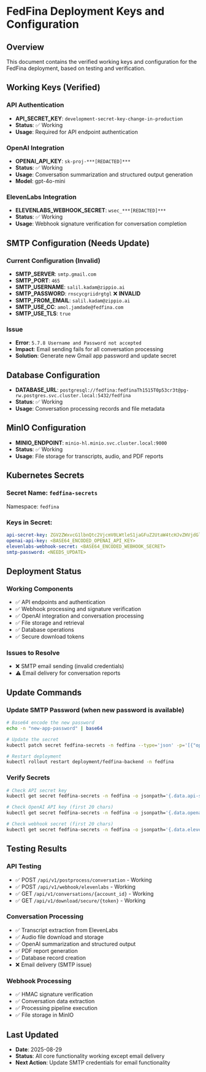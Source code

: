 # FedFina Deployment Keys and Configuration

## Overview
This document contains the verified working keys and configuration for the FedFina deployment, based on testing and verification.

## Working Keys (Verified)

### API Authentication
- **API_SECRET_KEY**: `development-secret-key-change-in-production`
- **Status**: ✅ Working
- **Usage**: Required for API endpoint authentication

### OpenAI Integration
- **OPENAI_API_KEY**: `sk-proj-***[REDACTED]***`
- **Status**: ✅ Working
- **Usage**: Conversation summarization and structured output generation
- **Model**: gpt-4o-mini

### ElevenLabs Integration
- **ELEVENLABS_WEBHOOK_SECRET**: `wsec_***[REDACTED]***`
- **Status**: ✅ Working
- **Usage**: Webhook signature verification for conversation completion

## SMTP Configuration (Needs Update)

### Current Configuration (Invalid)
- **SMTP_SERVER**: `smtp.gmail.com`
- **SMTP_PORT**: `465`
- **SMTP_USERNAME**: `salil.kadam@zippio.ai`
- **SMTP_PASSWORD**: `rnscycgriidrgtgl` ❌ **INVALID**
- **SMTP_FROM_EMAIL**: `salil.kadam@zippio.ai`
- **SMTP_USE_CC**: `amol.jamdade@fedfina.com`
- **SMTP_USE_TLS**: `true`

### Issue
- **Error**: `5.7.8 Username and Password not accepted`
- **Impact**: Email sending fails for all conversation processing
- **Solution**: Generate new Gmail app password and update secret

## Database Configuration
- **DATABASE_URL**: `postgresql://fedfina:fedfinaTh1515T0p53cr3t@pg-rw.postgres.svc.cluster.local:5432/fedfina`
- **Status**: ✅ Working
- **Usage**: Conversation processing records and file metadata

## MinIO Configuration
- **MINIO_ENDPOINT**: `minio-hl.minio.svc.cluster.local:9000`
- **Status**: ✅ Working
- **Usage**: File storage for transcripts, audio, and PDF reports

## Kubernetes Secrets

### Secret Name: `fedfina-secrets`
Namespace: `fedfina`

### Keys in Secret:
```yaml
api-secret-key: ZGV2ZWxvcG1lbnQtc2VjcmV0LWtleS1jaGFuZ2UtaW4tcHJvZHVjdGlvbg==
openai-api-key: <BASE64_ENCODED_OPENAI_API_KEY>
elevenlabs-webhook-secret: <BASE64_ENCODED_WEBHOOK_SECRET>
smtp-password: <NEEDS_UPDATE>
```

## Deployment Status

### Working Components
- ✅ API endpoints and authentication
- ✅ Webhook processing and signature verification
- ✅ OpenAI integration and conversation processing
- ✅ File storage and retrieval
- ✅ Database operations
- ✅ Secure download tokens

### Issues to Resolve
- ❌ SMTP email sending (invalid credentials)
- ⚠️ Email delivery for conversation reports

## Update Commands

### Update SMTP Password (when new password is available)
```bash
# Base64 encode the new password
echo -n "new-app-password" | base64

# Update the secret
kubectl patch secret fedfina-secrets -n fedfina --type='json' -p='[{"op": "replace", "path": "/data/smtp-password", "value": "<base64-encoded-new-password>"}]'

# Restart deployment
kubectl rollout restart deployment/fedfina-backend -n fedfina
```

### Verify Secrets
```bash
# Check API secret key
kubectl get secret fedfina-secrets -n fedfina -o jsonpath='{.data.api-secret-key}' | base64 -d

# Check OpenAI API key (first 20 chars)
kubectl get secret fedfina-secrets -n fedfina -o jsonpath='{.data.openai-api-key}' | base64 -d | cut -c1-20

# Check webhook secret (first 20 chars)
kubectl get secret fedfina-secrets -n fedfina -o jsonpath='{.data.elevenlabs-webhook-secret}' | base64 -d | cut -c1-20
```

## Testing Results

### API Testing
- ✅ POST `/api/v1/postprocess/conversation` - Working
- ✅ POST `/api/v1/webhook/elevenlabs` - Working
- ✅ GET `/api/v1/conversations/{account_id}` - Working
- ✅ GET `/api/v1/download/secure/{token}` - Working

### Conversation Processing
- ✅ Transcript extraction from ElevenLabs
- ✅ Audio file download and storage
- ✅ OpenAI summarization and structured output
- ✅ PDF report generation
- ✅ Database record creation
- ❌ Email delivery (SMTP issue)

### Webhook Processing
- ✅ HMAC signature verification
- ✅ Conversation data extraction
- ✅ Processing pipeline execution
- ✅ File storage in MinIO

## Last Updated
- **Date**: 2025-08-29
- **Status**: All core functionality working except email delivery
- **Next Action**: Update SMTP credentials for email functionality
